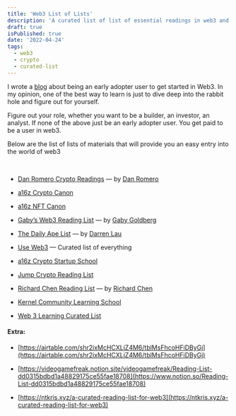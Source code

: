 ```yaml
---
title: 'Web3 List of Lists'
description: 'A curated list of list of essential readings in web3 and crypto'
draft: true
isPublished: true
date: '2022-04-24'
tags:
  - web3
  - crypto
  - curated-list
---
```


I wrote a [blog](just-use-it) about being an early adopter user to get started in Web3. In my opinion, one of the best way to learn is just to dive deep into the rabbit hole and figure out for yourself.

Figure out your role, whether you want to be a builder, an investor, an analyst. If none of the above just be an early adopter user. You get paid to be a user in web3.

Below are the list of lists of materials that will provide you an easy entry into the world of web3

<br/>

- [Dan Romero Crypto Readings](https://danromero.org/crypto-reading/) — by [Dan Romero](https://twitter.com/dwr)

- [a16z Crypto Canon](https://a16z.com/2018/02/10/crypto-readings-resources/)

- [a16z NFT Canon](https://future.a16z.com/nft-canon/)

- [Gaby’s Web3 Reading List](https://www.notion.so/f7050e62461143d49345e7b46eb5576b) — by [Gaby Goldberg](https://twitter.com/gaby_goldberg)

- [The Daily Ape List](https://www.notion.so/The-Daily-Ape-c96c0b6727c0433a962e897ef43efb7e) — by [Darren Lau](https://twitter.com/Darrenlautf)

- [Use Web3](https://www.useweb3.xyz/) — Curated list of everything

- [a16z Crypto Startup School](https://a16z.com/crypto-startup-school/)

- [Jump Crypto Reading List](https://github.com/JumpCrypto/crypto-reading-list)

- [Richard Chen Reading List](https://thecontrol.co/crypto-reading-list-c54da8cab26a) — by [Richard Chen](https://twitter.com/richardchen39)

- [Kernel Community Learning School](https://www.kernel.community/en/learn/)

- [Web 3 Learning Curated List](https://alli.mirror.xyz/wMk-VhWDBVq0Oq-DbmIe3AX4Sz6eYWuYbiDswXPHQJE)

#### Extra:

- [https://airtable.com/shr2ixMcHCXLjZ4M6/tblMsFhcoHFiDByGj](https://airtable.com/shr2ixMcHCXLjZ4M6/tblMsFhcoHFiDByGj)

- [https://videogamefreak.notion.site/videogamefreak/Reading-List-dd0315bdbd1a48829175ce55fae18708](https://www.notion.so/Reading-List-dd0315bdbd1a48829175ce55fae18708)

- [https://ntkris.xyz/a-curated-reading-list-for-web3](https://ntkris.xyz/a-curated-reading-list-for-web3)

